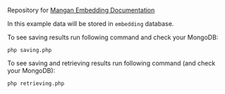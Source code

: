 Repository for [Mangan Embedding Documentation](https://maslosoft.com/mangan/docs/define-model/embedding/)

In this example data will be stored in `embedding` database.

To see saving results run following command and check your MongoDB:

```
php saving.php
```

To see saving and retrieving results run following command (and check your MongoDB):

```
php retrieving.php
```
